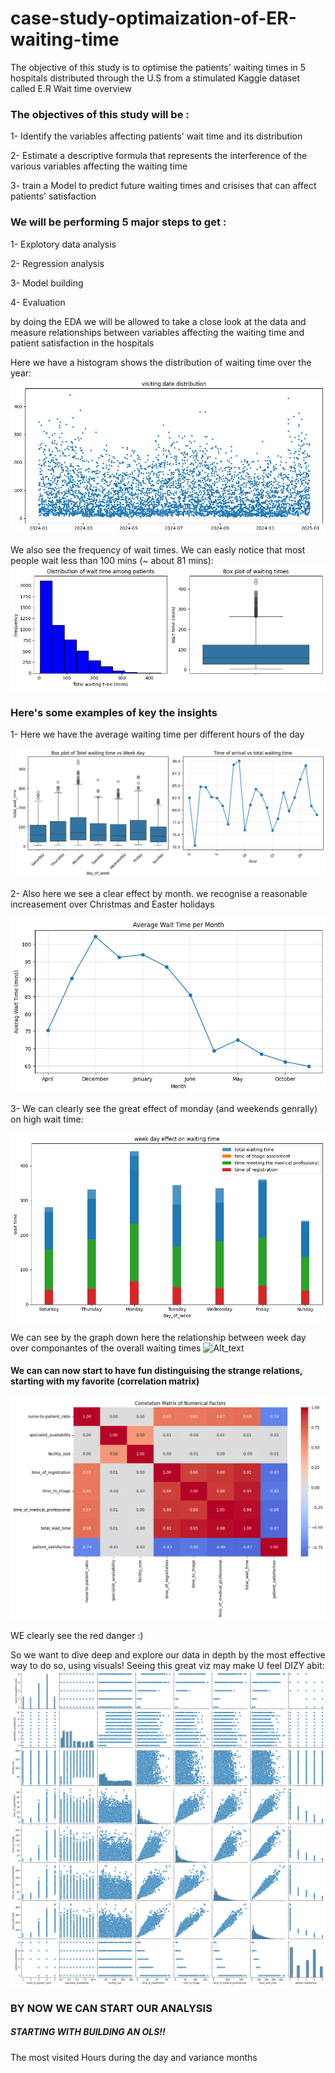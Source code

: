 # case-study-optimaization-of-ER-waiting-time

The objective of this study is to optimise the patients' waiting times in 5 hospitals distributed through the U.S from a stimulated Kaggle dataset called E.R Wait time overview 

### The objectives of this study will be :

1- Identify the variables affecting patients' wait time and its distribution 

2- Estimate a descriptive formula that represents the interference of the various variables affecting the waiting time

3- train a Model to predict future waiting times and crisises that can affect patients' satisfaction 




### We will be performing 5 major steps to get :

1- Explotory data analysis 

2- Regression analysis 

3- Model building 

4- Evaluation






by doing the EDA we will be allowed to take a close look at the data and measure relationships between variables affecting the waiting time and patient satisfaction in the hospitals 


Here we have a histogram shows the distribution of waiting time over the year:
![Alt_text](Folder/wait_date_dist.png)





We also see the frequency of wait times. We can easly notice that most people wait less than 100 mins (~ about 81 mins):
![Alt_text](Folder/wait_dist.png)


### Here's some examples of key the insights 

1- Here we have the average waiting time per different hours of the day


![Alt_text](Folder/hour.png)


2- Also here we see a clear effect by month. we recognise a reasonable increasement over Christmas and Easter holidays 

![Alt_text](Folder/month.png)

3- We can clearly see the great effect of monday (and weekends genrally) on high wait time:

![Alt_text](Folder/wait_week_effect.png)

We can see by the graph down here the relationship between week day over componantes of the overall waiting times 
![Alt_text](Folder/distributions_of_times.png)




#### We can can now start to have fun distinguising the strange relations, starting with my favorite (correlation matrix)
![Alt_texe](Folder/corrr.png)

WE clearly see the red danger :) 

So we want to dive deep and explore our data in depth by the most effective way to do so, using visuals! 
Seeing this great viz may make U feel DIZY abit:
![Alt_text](Folder/pairplot.png)


### BY NOW WE CAN START OUR ANALYSIS
##### STARTING WITH BUILDING AN OLS!!










The most visited Hours during the day and variance months 

